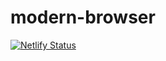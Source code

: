 # modern-browser

[![Netlify Status](https://api.netlify.com/api/v1/badges/038cda8d-8b84-40ff-96f7-187647ce9ba4/deploy-status)](https://app.netlify.com/sites/modern-browser/deploys)
